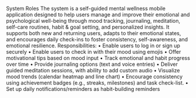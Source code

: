 System Roles
The system is a self-guided mental wellness mobile application designed to help users manage and improve their emotional and psychological well-being through mood tracking, journaling, meditation, self-care routines, habit & goal setting, and personalized insights. 
It supports both new and returning users, adapts to their emotional states, and encourages daily check-ins to foster consistency, self-awareness, and emotional resilience.
Responsibilities:
• Enable users to log in or sign up securely
•	Enable users to check in with their mood using emojis
•	Offer motivational tips based on mood input
•	Track emotional and habit progress over time
•	Provide journaling options (text and voice entries)
•	Deliver guided meditation sessions, with ability to add custom audio
•	Visualize mood trends (calendar heatmap and line chart)
•	Encourage consistency using achievement badges (e.g., streaks, milestones) and task check-list.
•	Set up daily notifications/reminders as habit-building reminders
